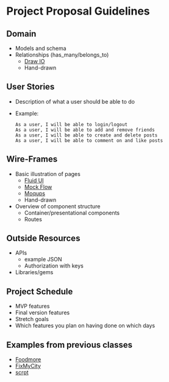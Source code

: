 # Project Proposal Guidelines

## Domain
* Models and schema
* Relationships (has\_many/belongs\_to)
	* [Draw IO](https://www.draw.io/)
	* Hand-drawn

## User Stories
* Description of what a user should be able to do
* Example: 

	```
	As a user, I will be able to login/logout
	As a user, I will be able to add and remove friends
	As a user, I will be able to create and delete posts
	As a user, I will be able to comment on and like posts
	```
	
## Wire-Frames
* Basic illustration of pages
	* [Fluid UI](https://www.fluidui.com/)
	* [Mock Flow](https://www.mockflow.com/)
	* [Moqups](https://moqups.com/)
	* Hand-drawn
* Overview of component structure
	* Container/presentational components
	* Routes
	
## Outside Resources
* APIs
	* example JSON
	* Authorization with keys
* Libraries/gems

## Project Schedule
* MVP features
* Final version features
* Stretch goals
* Which features you plan on having done on which days

## Examples from previous classes

 * [Foodmore](https://github.com/linvvian/foodamore-app)
 * [FixMyCity](https://github.com/nkernis/FixMyCity)
 * [scrpt](https://github.com/anneeb/scrpt)
